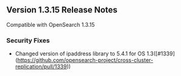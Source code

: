 ## Version 1.3.15 Release Notes

Compatible with OpenSearch 1.3.15

### Security Fixes
* Changed version of ipaddress library to 5.4.1 for OS 1.3([#1339] (https://github.com/opensearch-project/cross-cluster-replication/pull/1339))
